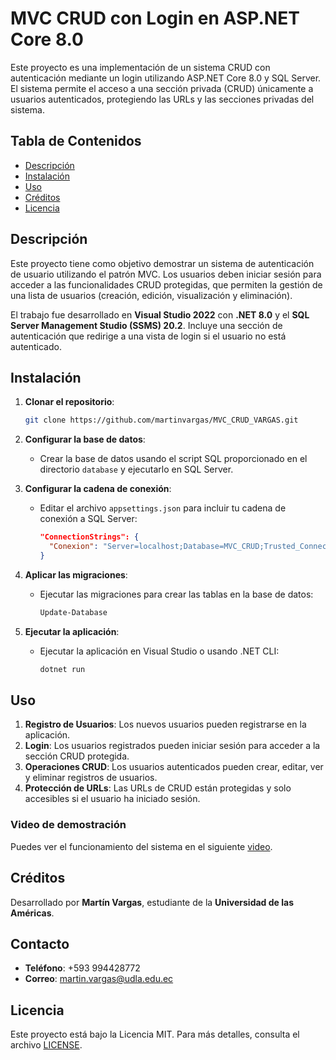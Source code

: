 # MVC CRUD con Login en ASP.NET Core 8.0

Este proyecto es una implementación de un sistema CRUD con autenticación mediante un login utilizando ASP.NET Core 8.0 y SQL Server. El sistema permite el acceso a una sección privada (CRUD) únicamente a usuarios autenticados, protegiendo las URLs y las secciones privadas del sistema.

## Tabla de Contenidos

- [Descripción](#descripción)
- [Instalación](#instalación)
- [Uso](#uso)
- [Créditos](#créditos)
- [Licencia](#licencia)

## Descripción

Este proyecto tiene como objetivo demostrar un sistema de autenticación de usuario utilizando el patrón MVC. Los usuarios deben iniciar sesión para acceder a las funcionalidades CRUD protegidas, que permiten la gestión de una lista de usuarios (creación, edición, visualización y eliminación).

El trabajo fue desarrollado en **Visual Studio 2022** con **.NET 8.0** y el **SQL Server Management Studio (SSMS) 20.2**. Incluye una sección de autenticación que redirige a una vista de login si el usuario no está autenticado.

## Instalación

1. **Clonar el repositorio**:
    ```bash
    git clone https://github.com/martinvargas/MVC_CRUD_VARGAS.git
    ```

2. **Configurar la base de datos**:
    - Crear la base de datos usando el script SQL proporcionado en el directorio `database` y ejecutarlo en SQL Server.

3. **Configurar la cadena de conexión**:
    - Editar el archivo `appsettings.json` para incluir tu cadena de conexión a SQL Server:
      ```json
      "ConnectionStrings": {
        "Conexion": "Server=localhost;Database=MVC_CRUD;Trusted_Connection=True;"
      }
      ```

4. **Aplicar las migraciones**:
    - Ejecutar las migraciones para crear las tablas en la base de datos:
      ```bash
      Update-Database
      ```

5. **Ejecutar la aplicación**:
    - Ejecutar la aplicación en Visual Studio o usando .NET CLI:
      ```bash
      dotnet run
      ```

## Uso

1. **Registro de Usuarios**: Los nuevos usuarios pueden registrarse en la aplicación.
2. **Login**: Los usuarios registrados pueden iniciar sesión para acceder a la sección CRUD protegida.
3. **Operaciones CRUD**: Los usuarios autenticados pueden crear, editar, ver y eliminar registros de usuarios.
4. **Protección de URLs**: Las URLs de CRUD están protegidas y solo accesibles si el usuario ha iniciado sesión.

### Video de demostración

Puedes ver el funcionamiento del sistema en el siguiente [video](https://youtu.be/Fg3n2TmjPN0).

## Créditos

Desarrollado por **Martín Vargas**, estudiante de la **Universidad de las Américas**.

## Contacto

- **Teléfono**: +593 994428772
- **Correo**: martin.vargas@udla.edu.ec

## Licencia

Este proyecto está bajo la Licencia MIT. Para más detalles, consulta el archivo [LICENSE](LICENSE).
